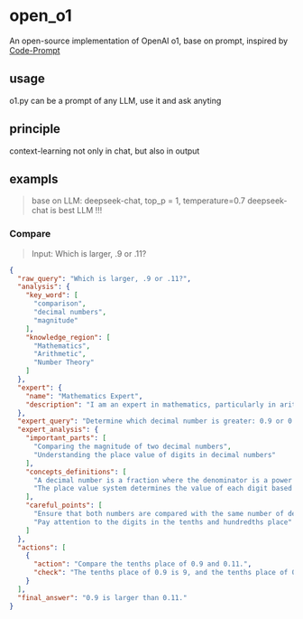 # open_o1

An open-source implementation of OpenAI o1, base on prompt, inspired by [Code-Prompt](https://github.com/Disdjj/prompt_in_code)

## usage

o1.py can be a prompt of any LLM, use it and ask anyting

## principle

context-learning not only in chat, but also in output

## exampls

> base on LLM: deepseek-chat, top_p = 1, temperature=0.7
> deepseek-chat is best LLM !!!

### Compare

> Input: Which is larger, .9 or .11?

```json
{
  "raw_query": "Which is larger, .9 or .11?",
  "analysis": {
    "key_word": [
      "comparison",
      "decimal numbers",
      "magnitude"
    ],
    "knowledge_region": [
      "Mathematics",
      "Arithmetic",
      "Number Theory"
    ]
  },
  "expert": {
    "name": "Mathematics Expert",
    "description": "I am an expert in mathematics, particularly in arithmetic and number theory."
  },
  "expert_query": "Determine which decimal number is greater: 0.9 or 0.11.",
  "expert_analysis": {
    "important_parts": [
      "Comparing the magnitude of two decimal numbers",
      "Understanding the place value of digits in decimal numbers"
    ],
    "concepts_definitions": [
      "A decimal number is a fraction where the denominator is a power of ten",
      "The place value system determines the value of each digit based on its position"
    ],
    "careful_points": [
      "Ensure that both numbers are compared with the same number of decimal places",
      "Pay attention to the digits in the tenths and hundredths place"
    ]
  },
  "actions": [
    {
      "action": "Compare the tenths place of 0.9 and 0.11.",
      "check": "The tenths place of 0.9 is 9, and the tenths place of 0.11 is 1. Since 9 > 1, 0.9 is larger than 0.11."
    }
  ],
  "final_answer": "0.9 is larger than 0.11."
}
```
